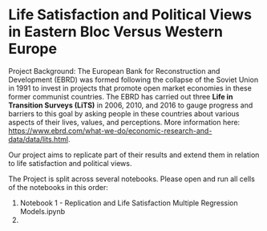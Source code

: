# Life Satisfaction and Political Views in Eastern Bloc Versus Western Europe

Project Background: The European Bank for Reconstruction and Development (EBRD) was formed following the collapse of the Soviet Union in 1991 to invest in projects that promote open market economies in these former communist countries. The EBRD has carried out three **Life in Transition Surveys (LiTS)** in 2006, 2010, and 2016 to gauge progress and barriers to this goal by asking people in these countries about various aspects of their lives, values, and perceptions. More information here: https://www.ebrd.com/what-we-do/economic-research-and-data/data/lits.html.

Our project aims to replicate part of their results and extend them in relation to life satisfaction and political views.

The Project is split across several notebooks. Please open and run all cells of the notebooks in this order:

1. Notebook 1 - Replication and Life Satisfaction Multiple Regression Models.ipynb
2. 
